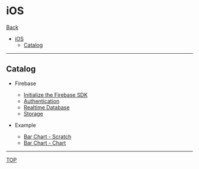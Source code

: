 # iOS

[Back](../../index.md)

- [iOS](#ios)
  - [Catalog](#catalog)

---

## Catalog

- Firebase
  - [Initialize the Firebase SDK](./firebase/initialize/initialize.md)
  - [Authentication](./firebase/auth/auth.md)
  - [Realtime Database](./firebase/realtime_db/realtime_db.md)
  - [Storage](./firebase/storage/storage.md)

- Example
  - [Bar Chart - Scratch](./plot/barchart_scratch.md)
  - [Bar Chart - Chart](./plot/barchart_chart.md)

---

[TOP](#ios)
